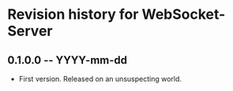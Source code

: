 # Revision history for WebSocket-Server

## 0.1.0.0 -- YYYY-mm-dd

* First version. Released on an unsuspecting world.
